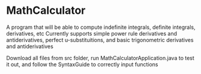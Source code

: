 # MathCalculator
A program that will be able to compute indefinite integrals, definite integrals, derivatives, etc
Currently supports simple power rule derivatives and antiderivatives, perfect u-substituitions, and basic trigonometric derivatives and antiderivatives

Download all files from src folder, run MathCalculatorApplication.java to test it out, and follow the SyntaxGuide to correctly input functions
